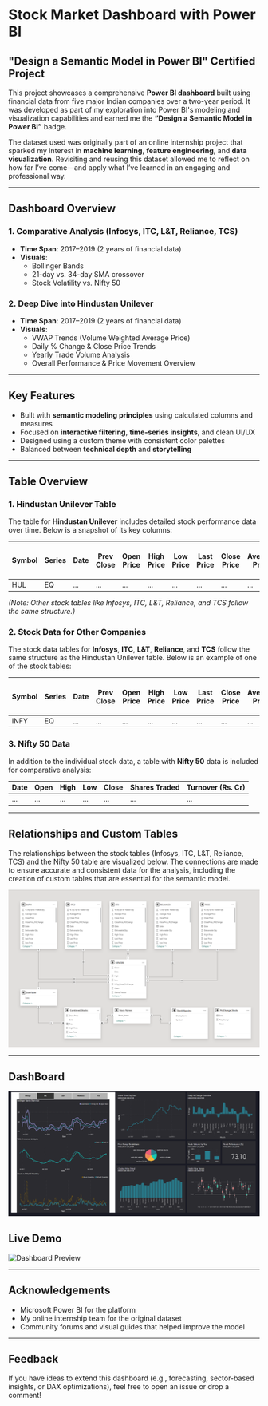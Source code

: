# Stock Market Dashboard with Power BI

## "Design a Semantic Model in Power BI" Certified Project

This project showcases a comprehensive **Power BI dashboard** built using financial data from five major Indian companies over a two-year period. It was developed as part of my exploration into Power BI's modeling and visualization capabilities and earned me the **“Design a Semantic Model in Power BI”** badge.

The dataset used was originally part of an online internship project that sparked my interest in **machine learning**, **feature engineering**, and **data visualization**. Revisiting and reusing this dataset allowed me to reflect on how far I’ve come—and apply what I’ve learned in an engaging and professional way.

---

## Dashboard Overview

### 1. Comparative Analysis (Infosys, ITC, L&T, Reliance, TCS)
- **Time Span**: 2017–2019 (2 years of financial data)
- **Visuals**:
  - Bollinger Bands
  - 21-day vs. 34-day SMA crossover
  - Stock Volatility vs. Nifty 50

### 2. Deep Dive into Hindustan Unilever
- **Time Span**: 2017–2019 (2 years of financial data)
- **Visuals**:
  - VWAP Trends (Volume Weighted Average Price)
  - Daily % Change & Close Price Trends
  - Yearly Trade Volume Analysis
  - Overall Performance & Price Movement Overview

---

## Key Features
- Built with **semantic modeling principles** using calculated columns and measures
- Focused on **interactive filtering**, **time-series insights**, and clean UI/UX
- Designed using a custom theme with consistent color palettes
- Balanced between **technical depth** and **storytelling**

---

## Table Overview

### 1. Hindustan Unilever Table

The table for **Hindustan Unilever** includes detailed stock performance data over time. Below is a snapshot of its key columns:

| Symbol | Series | Date | Prev Close | Open Price | High Price | Low Price | Last Price | Close Price | Average Price | Total Traded Quantity | Turnover | No. of Trades | Deliverable Qty | % Dly Qt to Traded Qty |
|--------|--------|------|------------|------------|------------|-----------|------------|-------------|---------------|-----------------------|----------|---------------|-----------------|------------------------|
| HUL    | EQ     | ...  | ...        | ...        | ...        | ...       | ...        | ...         | ...           | ...                   | ...      | ...           | ...             | ...                    |

*(Note: Other stock tables like Infosys, ITC, L&T, Reliance, and TCS follow the same structure.)*


### 2. Stock Data for Other Companies

The stock data tables for **Infosys**, **ITC**, **L&T**, **Reliance**, and **TCS** follow the same structure as the Hindustan Unilever table. Below is an example of one of the stock tables:

| Symbol | Series | Date | Prev Close | Open Price | High Price | Low Price | Last Price | Close Price | Average Price | Total Traded Quantity | Turnover | No. of Trades | Deliverable Qty | % Dly Qt to Traded Qty |
|--------|--------|------|------------|------------|------------|-----------|------------|-------------|---------------|-----------------------|----------|---------------|-----------------|------------------------|
| INFY   | EQ     | ...  | ...        | ...        | ...        | ...       | ...        | ...         | ...           | ...                   | ...      | ...           | ...             | ...                    |

### 3. Nifty 50 Data

In addition to the individual stock data, a table with **Nifty 50** data is included for comparative analysis:

| Date       | Open | High | Low  | Close | Shares Traded | Turnover (Rs. Cr) |
|------------|------|------|------|-------|---------------|-------------------|
| ...        | ...  | ...  | ...  | ...   | ...           | ...               |



---

## Relationships and Custom Tables

The relationships between the stock tables (Infosys, ITC, L&T, Reliance, TCS) and the Nifty 50 table are visualized below. The connections are made to ensure accurate and consistent data for the analysis, including the creation of custom tables that are essential for the semantic model.

![Relationships & Custom Tables](https://github.com/ManasiBhosale/stock-analysis-semantic-model/blob/6c0035bf5e1ae53548340ce4a2145e5ff0db0dc0/images_bi/Table_Relationships.png)

---

## DashBoard

![DashBoard](https://github.com/ManasiBhosale/stock-analysis-semantic-model/blob/6c0035bf5e1ae53548340ce4a2145e5ff0db0dc0/images_bi/Stock_Dashboard.png)

## Live Demo

![Dashboard Preview](https://github.com/ManasiBhosale/stock-analysis-semantic-model/blob/6c0035bf5e1ae53548340ce4a2145e5ff0db0dc0/images_bi/DashBoard_GIF.gif)

---


## Acknowledgements
- Microsoft Power BI for the platform
- My online internship team for the original dataset
- Community forums and visual guides that helped improve the model

---

## Feedback
If you have ideas to extend this dashboard (e.g., forecasting, sector-based insights, or DAX optimizations), feel free to open an issue or drop a comment!

